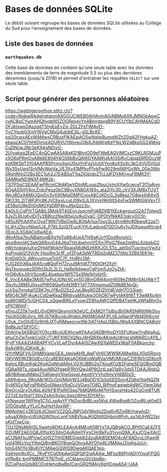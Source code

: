 # Bases de données SQLite

Le débôt suivant regroupe les bases de données SQLite utilisées au Collège du
Sud pour l'enseignement des bases de données.

## Liste des bases de données

### `earthquakes.db`

Cette base de données en contient qu'une seule table avec les données des
tremblements de terre de magnitude 5.5 ou plus des dernières décennies (jusqu'à
2018) et permet d'entraîner les requêtes `SELECT` sur une seule table.

## Script pour générer des personnes aléatoires

https://webtigerpython.ethz.ch/?code=NobwRAdghgtgpmAXGGUCWEB0AHAnmAGjABMoAXKJMNGbAewCcyACBqCYumAHQhvqbNSZOGRpxevYnABmrdpxgB9YXCUYlbCAHM4ACgDOFJktxwoDAszgdT5hgEpEvZq-ZGLZFeTjMAvEI-YvCYqobGXmYWVgCMsQ4ubjbE3iL-gSLBcKE-esl20cwxAExWAMwxCRBuzFlKAEaiAO5wNqlwBumqWZhZ0gA2FHqkuAZ-ebaqzAC07hHtDjmjzADURVU1WoreuOlbXJhbWrp6dY1kLW2qBksGG24MogCuDNUeJlNr3eK94gNDIzG-2UIyqkgg2EeEC4nQCwAA5ABxKD1BhoOD9eFWeEAQVIMCxzCRKLRGMJuPx5ORqPRmOxABk6E80AY4OS8bByQAlKDYAAWUAA13SiRyCdjqaSRfDGczWezKRKSbT2f04AAPBSPcmyllspU0snYnFqzUcbXYnn8oXSsXc3kC4VU5VGolWx3SyUqg1SnVMvWqjVa_VE3Xy41MPkvP1ykPw9029mR6PGxWh_0Ge3Wp0RshRhhZj2Bs3EC1uh2J7EABSgT1taZlGbjdoZTcLldFDYAKnyuFBM63Y-SAMKwND9NXF4MKzk-73l7PSgCSEAAFwPRcmC9iAKIwVDtnMLoup2fpuUxlmXjfw0cwceT3f7qAjvn9OgAS5HY4ncZrdcPesz0bC9ByvXN80A193y_ata2lYc30_ckV3XJM8xTUVTWnJ8DzA8MiUQmDv3vX90MgiDMPjCsjxA8CsKDc0_3g8kez7G8wxIh84yI5DKO3Il_2lTj8PJPc8KJVCbxxLcuLI09xSJL1XVvH9H0ItS4xEwSWMtGjbVkvTFzE58oIU9kIDIOgMGYgDRP4kyJNxQzz3o-EAGULCgPlVTQABjLSMzk9T4SEiyrJsqcmPJABZKB1XEckwrguzO2A7TnIwgS6JvZLRUs6yIDjTy2B8hzzNwl85xUu9uOvaC-OPDtVNIkKE1okrvOC5t-n85sXPhAA1fyrOyqTWN7VBpOw6L8ObArIuxTqys3LL6rm8lhr80bwsK2zpTihL4HJZbrzjNipp1J4_P7KLSzjQ7EuxXjYKJLaduxd7GDOu6y1vJDXpauqKtcgj4XEqrJLXG8ACk6w6Ed-i8hrAfpa7buNBaitiugBXgYgTq8lb4Ue47jV6gKJvYlDod8ynsVJ-aIux8mnIACSebQ6BxvG4AJjbsThtUbwhnnYD5n7PpG76pe2mWsL6zbpbG2nWchoblaVuXsrDHiAfWokhYRpaia1j6dNSzKKKJOLSTp_akt0olTuxcbycVwXzAgFmobQ13VcN-Hpo9m3cfF_nfZFgA3dWTRDq2qMZ37itNz32B93EKYe-KntDdGOI_dWvuyjmueTnVC7F_HyRhr2M-HJG2ElhX6aJAA5cgBQgFH7ZruutMrhl8779OtOH2Xzf-4jsTbuguuezSDfhI2b2L2LO_HaRe9dgwoCgPzm5JnOyZt4-HrD6vKsJ0rVScmKL4loebpvWf57SxSNe1kfvbH5-K_VncEAABe3Md57wPoLIONc6Csn5D3BmD8I64ixtnI659eZIM8n5AUiNkYT3lsvfu38M5J0xszPW09QwfjoN3fBY1d773XmgmudZ0RkBENvQi-sUrSg7nmdgjl1Z8K7mJYBoD25z2JqLBkg9DZEIZhYdEVdH7O33jgq-M9O4CMFjAuAcCdGwKkaZBRdtyaMXukw3OhDR7wPytAK6f8TY3wMXo4mbs86OMDr1UQHC04_xQgwiBRILoYyoerZEBhsAWCQffDBATwHKJiWfaBhjr5vyPtCWhhF-gfngJZZ0kTonELjGvDRHjQkymoVk5eUC_EkMQYTbBscBr0lkR5NR6tWk0IsvYpUhSGBIJhro_RRJS7iKBvJduWjqktiJNI0MGAAFiPLtiEJsNanlPWd49hKcmlU0uk_CpOIUE0z9hI9JXTyRjMaeorxxtNk3IATHApUSBlpJWgAXXBNCGABgVBqBkJpTQfYOC-DhIkVw3ASBQGYO5ccMcoUEAhcwKFAAxOADBHhoDYIi5FUKqwYrgNiqAuLqhuChZwTonkCoGFJTUKFXI6CljQNoJ4HQ6XkrAKiqAUdHgcshWARCcAY6_jIPylFYAAAiDA6BAPFVCyVLwFDyrAAAISZAwXQ1laWEDxWqjF0ABkqvctg-8xAxW6rJQKmK_k-QYnfMQFVjLGhMBVaqpGEA_IqpigAH9_AwFVir6CWW9XAMwAbLX0q5RqvgGKVWDWZBOdEcrI2csRE8XAKqACKbKioWqRVaiVMUMUwCZI61N1rGDKorRKglmLRButrKgb2KqADqNhdARoLVG1tUBBh2q7XquKOzB2Fqhe5EQGBm0QBVQAaR9Ts_oba4AuuNRQYgapR1RtVQwJ4P8t2ctLsa01aBy3ds5TDAAJ9obQaBj18iKqeuNNbx2TqKgegVXIw0qvpLAeotIVVVhofmvViI6BI0zS-sA99vbog_RKgA8r1KOcGnVMpVW3J4BgDD1CbSq5ED5on4Zldhp1tqiNQZNXyM1IGx1gFrqPR4tGo0NwxV6qDiJiVGqg7O8D_RIPnoFaqiwbAdWCYlem3AdBmOcsQryOU8aLA0IkFB1FpIN13qg7bMQM6oM7hHSqnsH4o42CgCm8TUK2Z7zE3q1tia1T3l0xZsAnl3ylqc3qqzWHn3OYAFo-oYNgnzer1WPHg1C1VLxpAyYFYNOgcBdBLqg5KgL4WwBgdEOZodRLgt0eE5GfDGbpM_vYLoCAuHsH3oxWF-9MAnhkCy3R3z6JtCbpVVZ2QGJNPOdVWgdg2Dut6vRZixRKrhwwIoD-uAuaXWdvvU8VAQW0tsxLenFVABVfoaJKtQfdXQHbzn9Poh_su1dUHW22pixKidTxpCjq-TOz1SNsMdHSL1Iwehjj6DKLEAAnA4MEoK5BlYxT4JQBgACO_RPt0CaE4ZFEO2UMF2AEGQ8J0fIqXG3dyO4uRdmYFjrsCHrBkFu31yynQ9A_KsJCGwXArCqCUNAFku9PVwCsH5Z7rIHDMEGjiek62dzuRAI8SEMO4cAF8ADcyL0fwmRUxl41REcYszY9mQjBmBKGYBgeQOhvsAAYDfw8LVMAIwJ2jqAgJoUr-hihG4N1Ye3BvKiYCMAwGQWQ9DwgAKQAE1pg-5gIHgm9xXCc_7KyPYCgDhbAwGQPQP2igAA4w_MFpz86PHADjYOsgFPQGeYRp8z-bmPMBMC576lTmE_ylCAtamoGVzbpBp-RZCePegQdsBEODqHehq8wBp1CenGR2fMAjy9gHDgwAS4-UAA